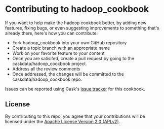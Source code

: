 # Contributing to hadoop_cookbook

If you want to help make the hadoop cookbook better, by adding new features, fixing bugs, or even suggesting improvements to something that's already there, here's how you can contribute:

 * Fork hadoop_cookbook into your own GitHub repository
 * Create a topic branch with an appropriate name
 * Work on your favorite feature to your content
 * Once you are satisifed, create a pull request by going to the caskdata/hadoop_cookbook project.
 * Address all the review comments
 * Once addressed, the changes will be committed to the caskdata/hadoop_cookbook repo.

Issues can be reported using Cask's [issue tracker](https://issues.cask.co/browse/COOK/component/10600) for this cookbook.

## License

By contributing to this repo, you agree that your contributions will be licensed under the [Apache License Version 2.0 (APLv2)](LICENSE.txt).

